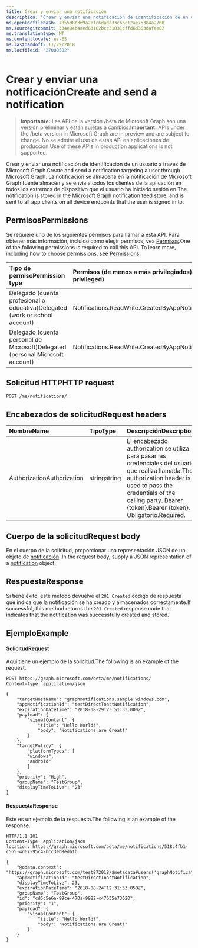 ```yaml
---
title: Crear y enviar una notificación
description: 'Crear y enviar una notificación de identificación de un usuario a través de Microsoft Graph. La notificación se almacena en la notificación de Microsoft Graph fuente almacén y se envía a todos los clientes de la aplicación en todos los extremos de dispositivo que el usuario ha iniciado sesión en.  '
ms.openlocfilehash: 7855d8b369a2efc6dada33c66c12ae76384a2760
ms.sourcegitcommit: 334e84b4aed63162bcc31831cffd6d363dafee02
ms.translationtype: MT
ms.contentlocale: es-ES
ms.lasthandoff: 11/29/2018
ms.locfileid: "27088502"
---
```

# <a name="create-and-send-a-notification"></a><span data-ttu-id="5a70c-104">Crear y enviar una notificación</span><span class="sxs-lookup"><span data-stu-id="5a70c-104">Create and send a notification</span></span>
> <span data-ttu-id="5a70c-105">**Importante:** Las API de la versión /beta de Microsoft Graph son una versión preliminar y están sujetas a cambios.</span><span class="sxs-lookup"><span data-stu-id="5a70c-105">**Important:** APIs under the /beta version in Microsoft Graph are in preview and are subject to change.</span></span> <span data-ttu-id="5a70c-106">No se admite el uso de estas API en aplicaciones de producción.</span><span class="sxs-lookup"><span data-stu-id="5a70c-106">Use of these APIs in production applications is not supported.</span></span>

<span data-ttu-id="5a70c-107">Crear y enviar una notificación de identificación de un usuario a través de Microsoft Graph.</span><span class="sxs-lookup"><span data-stu-id="5a70c-107">Create and send a notification targeting a user through Microsoft Graph.</span></span> <span data-ttu-id="5a70c-108">La notificación se almacena en la notificación de Microsoft Graph fuente almacén y se envía a todos los clientes de la aplicación en todos los extremos de dispositivo que el usuario ha iniciado sesión en.</span><span class="sxs-lookup"><span data-stu-id="5a70c-108">The notification is stored in the Microsoft Graph notification feed store, and is sent to all app clients on all device endpoints that the user is signed in to.</span></span>  
## <a name="permissions"></a><span data-ttu-id="5a70c-109">Permisos</span><span class="sxs-lookup"><span data-stu-id="5a70c-109">Permissions</span></span>
<span data-ttu-id="5a70c-p104">Se requiere uno de los siguientes permisos para llamar a esta API. Para obtener más información, incluido cómo elegir permisos, vea [Permisos](/graph/permissions-reference).</span><span class="sxs-lookup"><span data-stu-id="5a70c-p104">One of the following permissions is required to call this API. To learn more, including how to choose permissions, see [Permissions](/graph/permissions-reference).</span></span>

|<span data-ttu-id="5a70c-112">Tipo de permiso</span><span class="sxs-lookup"><span data-stu-id="5a70c-112">Permission type</span></span>      | <span data-ttu-id="5a70c-113">Permisos (de menos a más privilegiados)</span><span class="sxs-lookup"><span data-stu-id="5a70c-113">Permissions (from least to most privileged)</span></span>              |
|:--------------------|:---------------------------------------------------------|
|<span data-ttu-id="5a70c-114">Delegado (cuenta profesional o educativa)</span><span class="sxs-lookup"><span data-stu-id="5a70c-114">Delegated (work or school account)</span></span> | <span data-ttu-id="5a70c-115">Notifications.ReadWrite.CreatedByApp</span><span class="sxs-lookup"><span data-stu-id="5a70c-115">Notifications.ReadWrite.CreatedByApp</span></span>    |
|<span data-ttu-id="5a70c-116">Delegado (cuenta personal de Microsoft)</span><span class="sxs-lookup"><span data-stu-id="5a70c-116">Delegated (personal Microsoft account)</span></span> | <span data-ttu-id="5a70c-117">Notifications.ReadWrite.CreatedByApp</span><span class="sxs-lookup"><span data-stu-id="5a70c-117">Notifications.ReadWrite.CreatedByApp</span></span>    |

## <a name="http-request"></a><span data-ttu-id="5a70c-118">Solicitud HTTP</span><span class="sxs-lookup"><span data-stu-id="5a70c-118">HTTP request</span></span>

<!-- { "blockType": "ignored" } -->

```http
POST /me/notifications/
```
## <a name="request-headers"></a><span data-ttu-id="5a70c-119">Encabezados de solicitud</span><span class="sxs-lookup"><span data-stu-id="5a70c-119">Request headers</span></span>
|<span data-ttu-id="5a70c-120">Nombre</span><span class="sxs-lookup"><span data-stu-id="5a70c-120">Name</span></span> | <span data-ttu-id="5a70c-121">Tipo</span><span class="sxs-lookup"><span data-stu-id="5a70c-121">Type</span></span> | <span data-ttu-id="5a70c-122">Descripción</span><span class="sxs-lookup"><span data-stu-id="5a70c-122">Description</span></span>|
|:----|:-----|:-----------|
|<span data-ttu-id="5a70c-123">Authorization</span><span class="sxs-lookup"><span data-stu-id="5a70c-123">Authorization</span></span> | <span data-ttu-id="5a70c-124">string</span><span class="sxs-lookup"><span data-stu-id="5a70c-124">string</span></span> |<span data-ttu-id="5a70c-125">El encabezado authorization se utiliza para pasar las credenciales del usuario que realiza llamada.</span><span class="sxs-lookup"><span data-stu-id="5a70c-125">The authorization header is used to pass the credentials of the calling party.</span></span> <span data-ttu-id="5a70c-126">Bearer {token}.</span><span class="sxs-lookup"><span data-stu-id="5a70c-126">Bearer {token}.</span></span> <span data-ttu-id="5a70c-127">Obligatorio.</span><span class="sxs-lookup"><span data-stu-id="5a70c-127">Required.</span></span> |
## <a name="request-body"></a><span data-ttu-id="5a70c-128">Cuerpo de la solicitud</span><span class="sxs-lookup"><span data-stu-id="5a70c-128">Request body</span></span>
<span data-ttu-id="5a70c-129">En el cuerpo de la solicitud, proporcionar una representación JSON de un objeto de [notificación](../resources/projectrome-notification.md) .</span><span class="sxs-lookup"><span data-stu-id="5a70c-129">In the request body, supply a JSON representation of a [notification](../resources/projectrome-notification.md) object.</span></span>

## <a name="response"></a><span data-ttu-id="5a70c-130">Respuesta</span><span class="sxs-lookup"><span data-stu-id="5a70c-130">Response</span></span>
<span data-ttu-id="5a70c-131">Si tiene éxito, este método devuelve el `201 Created` código de respuesta que indica que la notificación se ha creado y almacenados correctamente.</span><span class="sxs-lookup"><span data-stu-id="5a70c-131">If successful, this method returns the `201 Created` response code that indicates that the notification was successfully created and stored.</span></span> 
## <a name="example"></a><span data-ttu-id="5a70c-132">Ejemplo</span><span class="sxs-lookup"><span data-stu-id="5a70c-132">Example</span></span>
#### <a name="request"></a><span data-ttu-id="5a70c-133">Solicitud</span><span class="sxs-lookup"><span data-stu-id="5a70c-133">Request</span></span>
<span data-ttu-id="5a70c-134">Aquí tiene un ejemplo de la solicitud.</span><span class="sxs-lookup"><span data-stu-id="5a70c-134">The following is an example of the request.</span></span>

```http
POST https://graph.microsoft.com/beta/me/notifications/
Content-type: application/json

{
    "targetHostName": "graphnotifications.sample.windows.com",
    "appNotificationId": "testDirectToastNotification",
    "expirationDateTime": "2018-08-29T23:51:33.000Z",
    "payload": {
        "visualContent": {
            "title": "Hello World!",
            "body": "Notifications are Great!"
        }
    },
    "targetPolicy": {
        "platformTypes": [
        "windows",
        "android"
        ]
    },
    "priority": "High",
    "groupName": "TestGroup",
    "displayTimeToLive": "23"
}
```

#### <a name="response"></a><span data-ttu-id="5a70c-135">Respuesta</span><span class="sxs-lookup"><span data-stu-id="5a70c-135">Response</span></span>
<span data-ttu-id="5a70c-136">Este es un ejemplo de la respuesta.</span><span class="sxs-lookup"><span data-stu-id="5a70c-136">The following is an example of the response.</span></span>

```http
HTTP/1.1 201
Content-Type: application/json
location: https://graph.microsoft.com/beta/me/notifications/518c4fb1-c565-4d67-95c4-bcc3eb8eda1b

{
    "@odata.context": "https://graph.microsoft.com/test872018/$metadata#users('graphNotificationsUser%40contoso.com')/notifications/$entity",
    "appNotificationId": "testDirectToastNotification",
    "displayTimeToLive": 23,
    "expirationDateTime": "2018-08-24T12:31:53.858Z",
    "groupName": "TestGroup",
    "id": "cd5c5e6a-99ce-470a-9982-c47635e73620",
    "priority": "1",
    "payload": {
        "visualContent": {
            "title": "Hello World!",
            "body": "Notifications are Great!"
        }
    }
}
```


